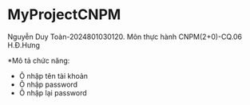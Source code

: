 # MyProjectCNPM
Nguyễn Duy Toàn-2024801030120. Môn thực hành CNPM(2+0)-CQ.06 H.Đ.Hưng

*Mô tả chức năng:
- Ô nhập tên tài khoản
- Ô nhập password
- Ô nhập lại password
